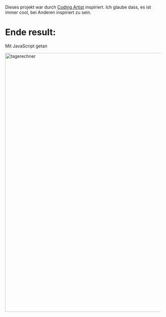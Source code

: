 Dieses projekt war durch [Coding Artist]([https://www.youtube.com/watch?v=miBGBLVNjWE](https://www.youtube.com/@CodingArtist)) inspiriert. Ich glaube dass, es ist immer cool, bei Anderen inspiriert zu sein.


# Ende result:

Mit JavaScript getan

<img width="839" alt="tagerechner" src="https://github.com/user-attachments/assets/8d143b3d-4c37-4352-a77b-b25ce2a49b42">
